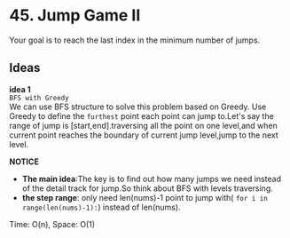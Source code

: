 # 45. Jump Game II       

Your goal is to reach the last index in the minimum number of jumps.        

## Ideas  
**idea 1**     
`BFS with Greedy`         
We can use BFS structure to solve this problem based on Greedy. Use Greedy to define the `furthest` point each point can jump to.Let's say the range of jump is [start,end].traversing all the point on one level,and when current point reaches the boundary of current jump level,jump to the next level. 

**NOTICE**      
* **The main idea**:The key is to find out how many jumps we need instead of the detail track for jump.So think about BFS with levels traversing.
* **the step range**: only need len(nums)-1 point to jump with( `for i in range(len(nums)-1):`) instead of len(nums).    
           

Time: O(n), Space: O(1)      



